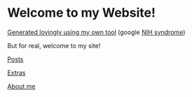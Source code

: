 # Welcome to my Website!

[Generated lovingly using my own tool](https://github.com/ryanabx/simple-ssg) (google [NIH syndrome](https://www.google.com/search?client=firefox-b-1-d&q=nih+syndrome))

But for real, welcome to my site!

[Posts](./posts/)

[Extras](./extra/)

[About me](./about.md)

